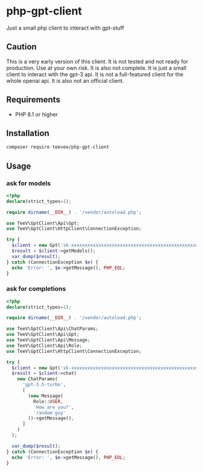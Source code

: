 # php-gpt-client

Just a small php client to interact with gpt-stuff

## Caution

This is a very early version of this client. It is not tested and not ready for production. Use at your own risk.
It is also not complete. It is just a small client to interact with the gpt-3 api.
It is not a full-featured client for the whole openai api.
It is also not an official client.

## Requirements

- PHP 8.1 or higher

## Installation

```bash
composer require teevee/php-gpt-client
```

## Usage

### ask for models

```php
<?php
declare(strict_types=1);

require dirname(__DIR__) . '/vendor/autoload.php';

use TeeV\GptClient\Api\Gpt;
use TeeV\GptClient\HttpClient\ConnectionException;

try {
  $client = new Gpt('sk-xxxxxxxxxxxxxxxxxxxxxxxxxxxxxxxxxxxxxxxxxxxxxxxx');
  $result = $client->getModels();
  var_dump($result);
} catch (ConnectionException $e) {
  echo 'Error: ', $e->getMessage(), PHP_EOL;
}
```

### ask for completions

```php
<?php
declare(strict_types=1);

require dirname(__DIR__) . '/vendor/autoload.php';

use TeeV\GptClient\Api\ChatParams;
use TeeV\GptClient\Api\Gpt;
use TeeV\GptClient\Api\Message;
use TeeV\GptClient\Api\Role;
use TeeV\GptClient\HttpClient\ConnectionException;

try {
  $client = new Gpt('sk-xxxxxxxxxxxxxxxxxxxxxxxxxxxxxxxxxxxxxxxxxxxxxxxx');
  $result = $client->chat(
    new ChatParams(
      'gpt-3.5-turbo',
      [
        (new Message(
          Role::USER,
          'How are you?',
          'random guy'
        ))->getMessage(),
      ]
    )
  );

  var_dump($result);
} catch (ConnectionException $e) {
  echo 'Error: ', $e->getMessage(), PHP_EOL;
}
